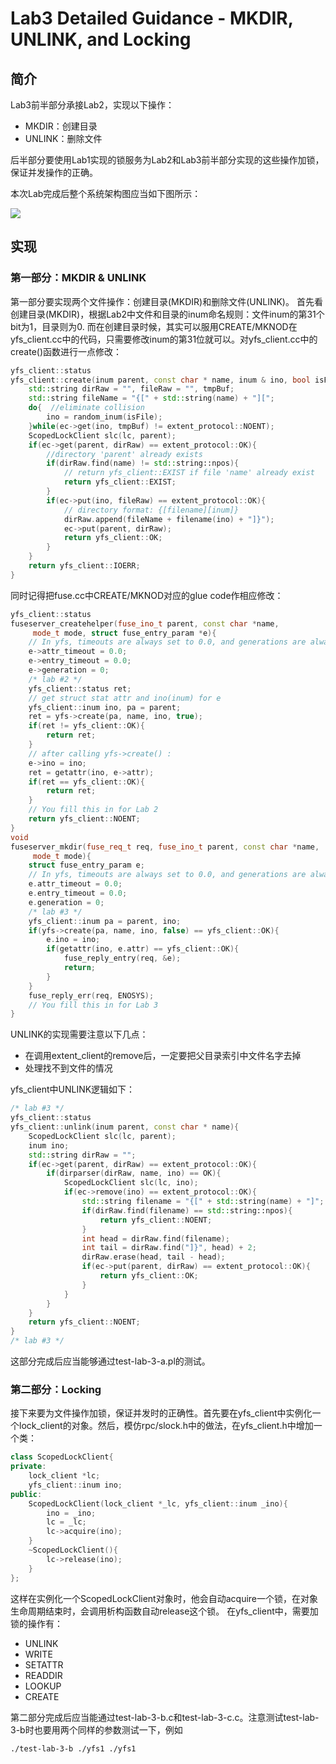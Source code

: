 # Lab3 Detailed Guidance - MKDIR, UNLINK, and Locking  
## 简介
Lab3前半部分承接Lab2，实现以下操作：  
* MKDIR：创建目录  
* UNLINK：删除文件  

后半部分要使用Lab1实现的锁服务为Lab2和Lab3前半部分实现的这些操作加锁，保证并发操作的正确。    

本次Lab完成后整个系统架构图应当如下图所示：

![](https://github.com/w1d2s/MIT6.824-2012spring-yfs/blob/lab4/Detailed-Guidance/basic%20file%20system.jpg)  

## 实现
### 第一部分：MKDIR & UNLINK
第一部分要实现两个文件操作：创建目录(MKDIR)和删除文件(UNLINK)。
首先看创建目录(MKDIR)，根据Lab2中文件和目录的inum命名规则：文件inum的第31个bit为1，目录则为0.
而在创建目录时候，其实可以服用CREATE/MKNOD在yfs_client.cc中的代码，只需要修改inum的第31位就可以。对yfs_client.cc中的create()函数进行一点修改：
``` c++
yfs_client::status
yfs_client::create(inum parent, const char * name, inum & ino, bool isFile){
    std::string dirRaw = "", fileRaw = "", tmpBuf;
    std::string fileName = "{[" + std::string(name) + "][";
    do{  //eliminate collision
        ino = random_inum(isFile);
    }while(ec->get(ino, tmpBuf) != extent_protocol::NOENT);
    ScopedLockClient slc(lc, parent);
    if(ec->get(parent, dirRaw) == extent_protocol::OK){
        //directory 'parent' already exists
        if(dirRaw.find(name) != std::string::npos){
            // return yfs_client::EXIST if file 'name' already exist
            return yfs_client::EXIST;
        }
        if(ec->put(ino, fileRaw) == extent_protocol::OK){
            // directory format: {[filename][inum]}
            dirRaw.append(fileName + filename(ino) + "]}");
            ec->put(parent, dirRaw);
            return yfs_client::OK;
        }
    }
    return yfs_client::IOERR;
}
```
同时记得把fuse.cc中CREATE/MKNOD对应的glue code作相应修改：
``` c++
yfs_client::status
fuseserver_createhelper(fuse_ino_t parent, const char *name,
     mode_t mode, struct fuse_entry_param *e){
    // In yfs, timeouts are always set to 0.0, and generations are always set to 0
    e->attr_timeout = 0.0;
    e->entry_timeout = 0.0;
    e->generation = 0;
    /* lab #2 */
    yfs_client::status ret;
    // get struct stat attr and ino(inum) for e
    yfs_client::inum ino, pa = parent;
    ret = yfs->create(pa, name, ino, true);
    if(ret != yfs_client::OK){
        return ret;
    }
    // after calling yfs->create() :
    e->ino = ino;
    ret = getattr(ino, e->attr);
    if(ret == yfs_client::OK){
        return ret;
    }
    // You fill this in for Lab 2
    return yfs_client::NOENT;
}
void
fuseserver_mkdir(fuse_req_t req, fuse_ino_t parent, const char *name,
     mode_t mode){
    struct fuse_entry_param e;
    // In yfs, timeouts are always set to 0.0, and generations are always set to 0
    e.attr_timeout = 0.0;
    e.entry_timeout = 0.0;
    e.generation = 0;
    /* lab #3 */
    yfs_client::inum pa = parent, ino;
    if(yfs->create(pa, name, ino, false) == yfs_client::OK){
        e.ino = ino;
        if(getattr(ino, e.attr) == yfs_client::OK){
            fuse_reply_entry(req, &e);
            return;
        }
    }
    fuse_reply_err(req, ENOSYS);
    // You fill this in for Lab 3
}
```
UNLINK的实现需要注意以下几点：
* 在调用extent_client的remove后，一定要把父目录索引中文件名字去掉
* 处理找不到文件的情况  

yfs_client中UNLINK逻辑如下：
```c++
/* lab #3 */
yfs_client::status
yfs_client::unlink(inum parent, const char * name){
    ScopedLockClient slc(lc, parent);
    inum ino;
    std::string dirRaw = "";
    if(ec->get(parent, dirRaw) == extent_protocol::OK){
        if(dirparser(dirRaw, name, ino) == OK){
            ScopedLockClient slc(lc, ino);
            if(ec->remove(ino) == extent_protocol::OK){
                std::string filename = "{[" + std::string(name) + "]";
		        if(dirRaw.find(filename) == std::string::npos){
                    return yfs_client::NOENT;
		        }
                int head = dirRaw.find(filename);
                int tail = dirRaw.find("]}", head) + 2;
                dirRaw.erase(head, tail - head);
                if(ec->put(parent, dirRaw) == extent_protocol::OK){
                    return yfs_client::OK;
                }
            }
        }
    }
    return yfs_client::NOENT;
}
/* lab #3 */
```
这部分完成后应当能够通过test-lab-3-a.pl的测试。
### 第二部分：Locking
接下来要为文件操作加锁，保证并发时的正确性。首先要在yfs_client中实例化一个lock_client的对象。然后，模仿rpc/slock.h中的做法，在yfs_client.h中增加一个类：
```c++
class ScopedLockClient{
private:
    lock_client *lc;
    yfs_client::inum ino;
public:
    ScopedLockClient(lock_client *_lc, yfs_client::inum _ino){
        ino = _ino;
        lc = _lc;
        lc->acquire(ino);
    }
    ~ScopedLockClient(){
        lc->release(ino);
    }
};
```
这样在实例化一个ScopedLockClient对象时，他会自动acquire一个锁，在对象生命周期结束时，会调用析构函数自动release这个锁。
在yfs_client中，需要加锁的操作有：
* UNLINK
* WRITE
* SETATTR
* READDIR
* LOOKUP
* CREATE

第二部分完成后应当能通过test-lab-3-b.c和test-lab-3-c.c。注意测试test-lab-3-b时也要用两个同样的参数测试一下，例如
```
./test-lab-3-b ./yfs1 ./yfs1
```
